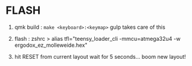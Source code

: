 # FLASH

1. qmk build : `make <keyboard>:<keymap>`
    gulp takes care of this

2. flash : zshrc > alias tfl="teensy_loader_cli -mmcu=atmega32u4 -w ergodox_ez_molleweide.hex"

3. hit RESET from current layout
    wait for 5 seconds... boom new layout!
